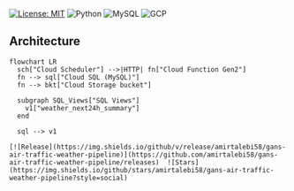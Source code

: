 [![License: MIT](https://img.shields.io/badge/License-MIT-yellow.svg)](LICENSE) ![Python](https://img.shields.io/badge/Python-3.12-blue) ![MySQL](https://img.shields.io/badge/DB-MySQL-informational) ![GCP](https://img.shields.io/badge/Cloud-GCP-orange)

## Architecture

```mermaid
flowchart LR
  sch["Cloud Scheduler"] -->|HTTP| fn["Cloud Function Gen2"]
  fn --> sql["Cloud SQL (MySQL)"]
  fn --> bkt["Cloud Storage bucket"]

  subgraph SQL_Views["SQL Views"]
    v1["weather_next24h_summary"]
  end

  sql --> v1

[![Release](https://img.shields.io/github/v/release/amirtalebi58/gans-air-traffic-weather-pipeline)](https://github.com/amirtalebi58/gans-air-traffic-weather-pipeline/releases)  ![Stars](https://img.shields.io/github/stars/amirtalebi58/gans-air-traffic-weather-pipeline?style=social)
